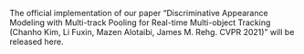 The official implementation of our paper “Discriminative Appearance Modeling with Multi-track Pooling for Real-time Multi-object Tracking (Chanho Kim, Li Fuxin, Mazen Alotaibi, James M. Rehg. CVPR 2021)” will be released here.
